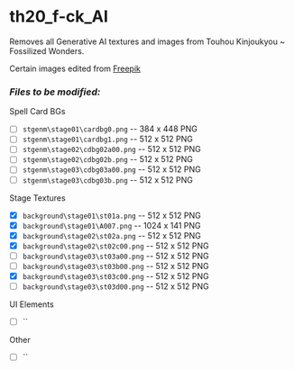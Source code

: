 # th20_f-ck_AI
Removes all Generative AI textures and images from Touhou Kinjoukyou ~ Fossilized Wonders.

Certain images edited from [Freepik](www.freepik.com)

### *Files to be modified:*
Spell Card BGs
 - [ ] `stgenm\stage01\cardbg0.png`  -- 384 x 448 PNG
 - [ ] `stgenm\stage01\cardbg1.png`  -- 512 x 512 PNG
 - [ ] `stgenm\stage02\cdbg02a00.png` -- 512 x 512 PNG
 - [ ] `stgenm\stage02\cdbg02b.png` -- 512 x 512 PNG
 - [ ] `stgenm\stage03\cdbg03a00.png`  -- 512 x 512 PNG
 - [ ] `stgenm\stage03\cdbg03b.png`  -- 512 x 512 PNG

Stage Textures
- [x] `background\stage01\st01a.png` -- 512 x 512 PNG
- [x] `background\stage01\A007.png` -- 1024 x 141 PNG
- [x] `background\stage02\st02a.png` -- 512 x 512 PNG
- [x] `background\stage02\st02c00.png` -- 512 x 512 PNG
- [ ] `background\stage03\st03a00.png` -- 512 x 512 PNG
- [ ] `background\stage03\st03b00.png` -- 512 x 512 PNG
- [x] `background\stage03\st03c00.png` -- 512 x 512 PNG
- [ ] `background\stage03\st03d00.png` -- 512 x 512 PNG

UI Elements
- [ ] ``

Other 
- [ ] ``
